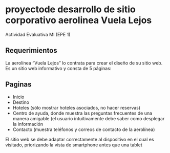 # proyectode desarrollo de sitio corporativo aerolinea Vuela Lejos
Actividad Evaluativa MI (EPE 1)
##  Requerimientos
La aerolínea “Vuela Lejos” lo contrata para crear el diseño de su sitio web. Es un sitio web informativo y consta de 5 páginas:  
## Paginas
- Inicio
- Destino
- Hoteles (sólo mostrar hoteles asociados, no hacer reservas)
- Centro de ayuda, donde muestra las preguntas frecuentes de una manera amigable (el usuario intuitivamente debe saber como desplegar la información
- Contacto (muestra teléfonos y correos de contacto de la aerolínea)

El sitio web se debe adaptar correctamente al dispositivo en el cual es visitado, priorizando la vista de smartphone antes que una tablet
